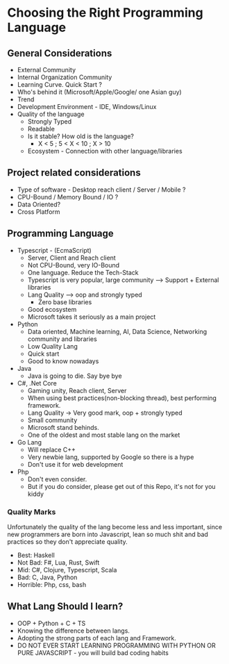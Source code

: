 # Choosing the Right Programming Language

## General Considerations

- External Community
- Internal Organization Community
- Learning Curve. Quick Start ?
- Who's behind it (Microsoft/Apple/Google/ one Asian guy)
- Trend
- Development Environment - IDE, Windows/Linux
- Quality of the language
  - Strongly Typed
  - Readable
  - Is it stable? How old is the language?
    - X < 5 ; 5 < X < 10 ; X > 10
  - Ecosystem - Connection with other language/libraries

## Project related considerations

- Type of software - Desktop reach client / Server / Mobile ?
- CPU-Bound / Memory Bound / IO ?
- Data Oriented?
- Cross Platform

## Programming Language

- Typescript - (EcmaScript)
  - Server, Client and Reach client
  - Not CPU-Bound, very IO-Bound
  - One language. Reduce the Tech-Stack
  - Typescript is very popular, large community --> Support + External libraries
  - Lang Quality --> oop and strongly typed
    - Zero base libraries
  - Good ecosystem
  - Microsoft takes it seriously as a main project
- Python
  - Data oriented, Machine learning, AI, Data Science, Networking community and libraries
  - Low Quality Lang
  - Quick start
  - Good to know nowadays
- Java
  - Java is going to die. Say bye bye
- C#, .Net Core
  - Gaming unity, Reach client, Server
  - When using best practices(non-blocking thread), best performing framework.
  - Lang Quality -> Very good mark, oop + strongly typed
  - Small community
  - Microsoft stand behinds.
  - One of the oldest and most stable lang on the market
- Go Lang
  - Will replace C++
  - Very newbie lang, supported by Google so there is a hype
  - Don't use it for web development
- Php
  - Don't even consider.
  - But if you do consider, please get out of this Repo, it's not for you kiddy

### Quality Marks

Unfortunately the quality of the lang become less and less important, since new programmers are born into Javascript, lean so much shit and bad practices so they don't appreciate quality.

- Best: Haskell
- Not Bad: F#, Lua, Rust, Swift
- Mid: C#, Clojure, Typescript, Scala
- Bad: C, Java, Python
- Horrible: Php, css, bash

## What Lang Should I learn?

- OOP + Python + C + TS
- Knowing the difference between langs.
- Adopting the strong parts of each lang and Framework.
- DO NOT EVER START LEARNING PROGRAMMING WITH PYTHON OR PURE JAVASCRIPT - you will build bad coding habits
